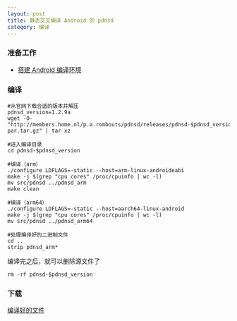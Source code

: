 ```yaml
---
layout: post
title: 静态交叉编译 Android 的 pdnsd
category: 编译
---
```


### 准备工作
- [搭建 Android 编译环境][android-environment]

### 编译
```shell
#从官网下载合适的版本并解压
pdnsd_version=1.2.9a
wget -O- "http://members.home.nl/p.a.rombouts/pdnsd/releases/pdnsd-$pdnsd_version-par.tar.gz" | tar xz

#进入编译目录
cd pdnsd-$pdnsd_version

#编译（arm）
./configure LDFLAGS=-static --host=arm-linux-androideabi
make -j $(grep "cpu cores" /proc/cpuinfo | wc -l)
mv src/pdnsd ../pdnsd_arm
make clean

#编译（arm64）
./configure LDFLAGS=-static --host=aarch64-linux-android
make -j $(grep "cpu cores" /proc/cpuinfo | wc -l)
mv src/pdnsd ../pdnsd_arm64

#处理编译好的二进制文件
cd ..
strip pdnsd_arm*
```

编译完之后，就可以删除源文件了
```shell
rm -rf pdnsd-$pdnsd_version
```

### 下载
[编译好的文件](/assets/android-pdnsd.tar.gz)

[android-environment]: /编译/2019/11/22/android-environment.html
